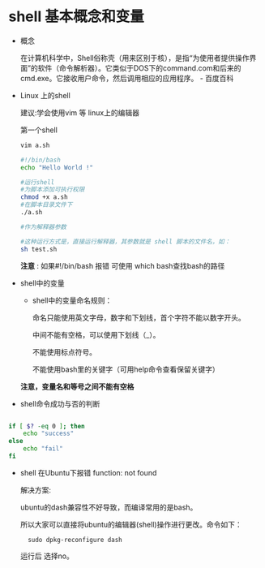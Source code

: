 # shell 基本概念和变量
- 概念

    在计算机科学中，Shell俗称壳（用来区别于核），是指“为使用者提供操作界面”的软件（命令解析器）。它类似于DOS下的command.com和后来的cmd.exe。它接收用户命令，然后调用相应的应用程序。   - 百度百科

- Linux 上的shell

    建议:学会使用vim 等 linux上的编辑器

    第一个shell
    ```sh
    vim a.sh

    #!/bin/bash
    echo "Hello World !"

    #运行shell
    #为脚本添加可执行权限
    chmod +x a.sh
    #在脚本目录文件下
    ./a.sh

    #作为解释器参数

    #这种运行方式是，直接运行解释器，其参数就是 shell 脚本的文件名，如：
    sh test.sh

    ```

    **注意** : 如果#!/bin/bash 报错 可使用 which bash查找bash的路径

- shell中的变量

    - shell中的变量命名规则：


        命名只能使用英文字母，数字和下划线，首个字符不能以数字开头。

        中间不能有空格，可以使用下划线（_）。
        
        不能使用标点符号。
        
        不能使用bash里的关键字（可用help命令查看保留关键字）

    **注意，变量名和等号之间不能有空格**

- shell命令成功与否的判断

```sh

if [ $? -eq 0 ]; then
    echo "success"
else
    echo "fail"
fi

```


- shell 在Ubuntu下报错 function: not found

    解决方案:

    ubuntu的dash兼容性不好导致，而编译常用的是bash。
    
    所以大家可以直接将ubuntu的编辑器(shell)操作进行更改。命令如下：
        
        sudo dpkg-reconfigure dash
    运行后 选择no。
